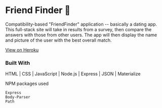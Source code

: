 # Friend Finder :dancers:
Compatibility-based "FriendFinder" application -- basically a dating app. This full-stack site will take in results from a survey, then compare the answers with those from other users. The app will then display the name and picture of the user with the best overall match.

[View on Heroku](https://protected-hamlet-75370.herokuapp.com/)


### Built With

HTML | CSS | JavaScript | Node.js | Express | JSON | Materialize

NPM packages used

```
Express
Body-Parser
Path

```